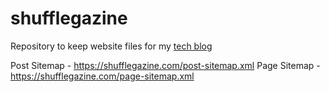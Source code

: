 # shufflegazine

Repository to keep website files for my [tech blog](https://shufflegazine.com)

Post Sitemap - https://shufflegazine.com/post-sitemap.xml
Page Sitemap - https://shufflegazine.com/page-sitemap.xml
